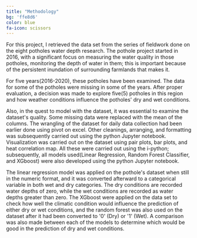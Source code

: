 ```yaml
---
title: "Methodology"
bg: 'ffe8d6'
color: blue
fa-icon: scissors
---
```


For this project, I retrieved the data set from the series of fieldwork done on the eight potholes water depth research. The pothole project started in 2016, with a significant focus on measuring the water quality in those potholes, monitoring the depth of water in them; this is important because of the persistent inundation of surrounding farmlands that makes it.

For five years(2016-2020), these potholes have been examined.  The data for some of the potholes were missing in some of the years.  After proper evaluation, a decision was made to explore five(5) potholes in this region and how weather conditions influence the potholes' dry and wet conditions.

Also, in the quest to model with the dataset, it was essential to examine the dataset's quality. Some missing data were replaced with the mean of the columns. The wrangling of the dataset for daily data collection had been earlier done using pivot on excel. Other cleanings, arranging, and formatting was subsequently carried out using the python Jupyter notebook.
Visualization was carried out on the dataset using pair plots, bar plots, and heat correlation map. All these were carried out using the i-python; subsequently, all models used(Linear Regression, Random Forest Classifier, and XGboost) were also developed using the python Jupyter notebook.

The linear regression model was applied on the pothole's dataset when still in the numeric format, and it was converted afterward to a categorical variable in both wet and dry categories. The dry conditions are recorded water depths of zero, while the wet conditions are recorded as water depths greater than zero. The XGboost were applied on the data set to check how well the climatic condition would influence the prediction of either dry or wet conditions, and the random forest was also used on the dataset after it had been converted to '0' (Dry)  or '1' (Wet). A comparison was also made between each of the models to determine which would be good in the prediction of dry and wet conditions.





